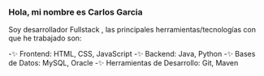 ### Hola, mi nombre es Carlos Garcia 

Soy desarrollador Fullstack , las principales herramientas/tecnologías con que he trabajado son:

-✨  Frontend: HTML, CSS, JavaScript
-✨  Backend: Java, Python
-✨  Bases de Datos: MySQL, Oracle
-✨  Herramientas de Desarrollo: Git, Maven

